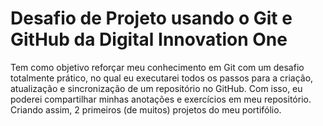 # Desafio de Projeto usando o Git e GitHub da Digital Innovation One
Tem como objetivo reforçar meu conhecimento em Git com um desafio totalmente prático, no qual eu executarei todos os passos para a criação, atualização e sincronização de um repositório no GitHub. Com isso, eu poderei compartilhar minhas anotações e exercícios em meu repositório. Criando assim, 2 primeiros (de muitos) projetos do meu portifólio.